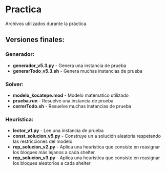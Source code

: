 # Practica
Archivos utilizados durante la práctica.

## Versiones finales:

### Generador:
* **generador_v5.3.py**     - Genera una instancia de prueba
* **generarTodo_v5.3.sh**   - Genera muchas instancias de prueba
              
### Solver:     
* **modelo_kocatepe.mod**   - Modelo matematico utilizado
* **prueba.run**            - Resuelve una instancia de prueba
* **correrTodo.sh**         - Resuelve muchas instancias de prueba
              
### Heurística:
* **lector_v1.py**          - Lee una instancia de prueba
* **const_solucion_v5.py**  - Construye un a solución aleatoria respetando las restricciones del modelo
* **rep_solucion_v2.py**    - Aplica una heuristica que consiste en reasignar los bloques más lejanos a cada shelter
* **rep_solucion_v3.py**    - Aplica una heuristica que consiste en reasignar los bloques aleatorios a cada shelter


